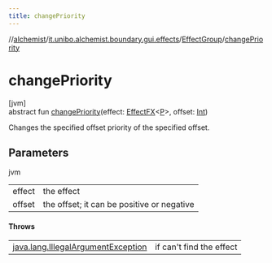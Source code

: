 ```yaml
---
title: changePriority
---
```

//[alchemist](../../../index.html)/[it.unibo.alchemist.boundary.gui.effects](../index.html)/[EffectGroup](index.html)/[changePriority](change-priority.html)



# changePriority



[jvm]\
abstract fun [changePriority](change-priority.html)(effect: [EffectFX](../-effect-f-x/index.html)<[P](../../it.unibo.alchemist.boundary.interfaces/-draw-command/index.html)>, offset: [Int](https://kotlinlang.org/api/latest/jvm/stdlib/kotlin/-int/index.html))



Changes the specified offset priority of the specified offset.



## Parameters


jvm

| | |
|---|---|
| effect | the effect |
| offset | the offset; it can be positive or negative |



#### Throws


| | |
|---|---|
| [java.lang.IllegalArgumentException](https://docs.oracle.com/javase/8/docs/api/java/lang/IllegalArgumentException.html) | if can't find the effect |



